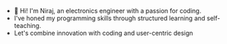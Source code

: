 - 👋 Hi! I'm Niraj, an electronics engineer with a passion for coding.
- I've honed my programming skills through structured learning and self-teaching.
- Let's combine innovation with coding and user-centric design

<!---
kneerose/kneerose is a ✨ special ✨ repository because its `README.md` (this file) appears on your GitHub profile.
You can click the Preview link to take a look at your changes.
--->
